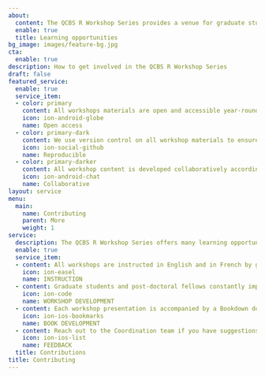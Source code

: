 ```yaml
---
about:
  content: The QCBS R Workshop Series provides a venue for graduate students and postdoctoral fellows to improve their teaching and learning abilities through the instruction and the development of statistical and programming workshops. We immensely value the contributions provided to the series, and we rely on the QCBS community's engagement to constantly improve our workshops. To encourage community contributions, we keep our workshops openly accessible, reproducible, and encourage collaboration between contributors as they work to improve workshop materials.
  enable: true
  title: Learning opportunities
bg_image: images/feature-bg.jpg
cta:
  enable: true
description: How to get involved in the QCBS R Workshop Series
draft: false
featured_service:
  enable: true
  service_item:
  - color: primary
    content: All workshops materials are open and accessible year-round
    icon: ion-android-globe
    name: Open access
  - color: primary-dark
    content: We use version control on all workshop materials to ensure reproducibility
    icon: ion-social-github
    name: Reproducible
  - color: primary-darker
    content: All workshop content is developed collaboratively according to community feedback
    icon: ion-android-chat
    name: Collaborative
layout: service
menu:
  main:
    name: Contributing
    parent: More
    weight: 1
service:
  description: The QCBS R Workshop Series offers many learning opportunities for any graduate student or post-doctoral fellow in the QCBS community. Whether you are interested in practising your teaching abilities, improving your technical skills, or working collaboratively with a broad network of graduate students and post-doctoral fellows, there is always room for contributions. We also welcome community feedback to keep the workshops up to date and as helpful as possible. 
  enable: true
  service_item:
  - content: All workshops are instructed in English and in French by graduate students and post-doctoral fellows looking to practice their teaching abilities.
    icon: ion-easel
    name: INSTRUCTION
  - content: Graduate students and post-doctoral fellows constantly improve our presentations, which are all written in RMarkdown and hosted on our GitHub.
    icon: ion-code
    name: WORKSHOP DEVELOPMENT
  - content: Each workshop presentation is accompanied by a Bookdown document, which contains more explanations and code you can play with on your own time. 
    icon: ion-ios-bookmarks
    name: BOOK DEVELOPMENT
  - content: Reach out to the Coordination team if you have suggestions, comments, or questions about the QCBS R Workshop Series. If you would like to flag specific issues in a workshop (typos, errors, clarifications), please open an issue on GitHub to let us know!
    icon: ion-ios-list
    name: FEEDBACK
  title: Contributions
title: Contributing
---
```

